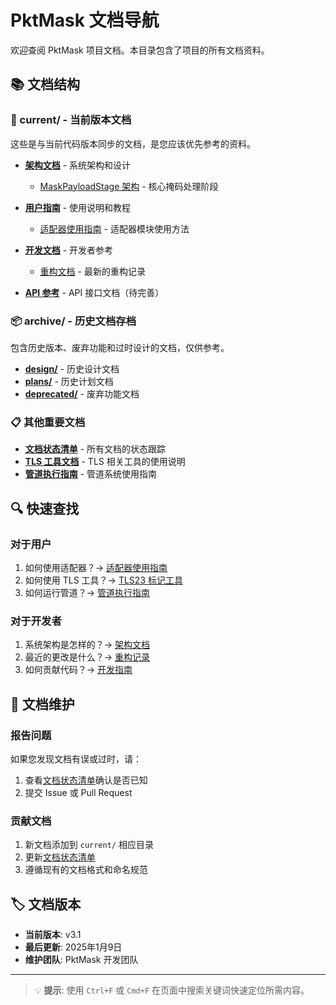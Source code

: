 # PktMask 文档导航

欢迎查阅 PktMask 项目文档。本目录包含了项目的所有文档资料。

## 📚 文档结构

### 🔄 current/ - 当前版本文档
这些是与当前代码版本同步的文档，是您应该优先参考的资料。

- **[架构文档](current/architecture/)** - 系统架构和设计
  - [MaskPayloadStage 架构](current/architecture/mask_payload_stage.md) - 核心掩码处理阶段

- **[用户指南](current/user/)** - 使用说明和教程
  - [适配器使用指南](current/user/adapters_usage_guide.md) - 适配器模块使用方法

- **[开发文档](current/development/)** - 开发者参考
  - [重构文档](current/development/refactoring/) - 最新的重构记录

- **[API 参考](current/api/)** - API 接口文档（待完善）

### 📦 archive/ - 历史文档存档
包含历史版本、废弃功能和过时设计的文档，仅供参考。

- **[design/](archive/design/)** - 历史设计文档
- **[plans/](archive/plans/)** - 历史计划文档
- **[deprecated/](archive/deprecated/)** - 废弃功能文档

### 📋 其他重要文档

- **[文档状态清单](DOCUMENT_STATUS.md)** - 所有文档的状态跟踪
- **[TLS 工具文档](TLS23_*.md)** - TLS 相关工具的使用说明
- **[管道执行指南](UNIFIED_PIPELINE_EXECUTION_GUIDE.md)** - 管道系统使用指南

## 🔍 快速查找

### 对于用户
1. 如何使用适配器？→ [适配器使用指南](current/user/adapters_usage_guide.md)
2. 如何使用 TLS 工具？→ [TLS23 标记工具](TLS23_MARKER_USAGE.md)
3. 如何运行管道？→ [管道执行指南](UNIFIED_PIPELINE_EXECUTION_GUIDE.md)

### 对于开发者
1. 系统架构是怎样的？→ [架构文档](current/architecture/)
2. 最近的更改是什么？→ [重构记录](current/development/refactoring/)
3. 如何贡献代码？→ [开发指南](development/)

## 📝 文档维护

### 报告问题
如果您发现文档有误或过时，请：
1. 查看[文档状态清单](DOCUMENT_STATUS.md)确认是否已知
2. 提交 Issue 或 Pull Request

### 贡献文档
1. 新文档添加到 `current/` 相应目录
2. 更新[文档状态清单](DOCUMENT_STATUS.md)
3. 遵循现有的文档格式和命名规范

## 🏷️ 文档版本

- **当前版本**: v3.1
- **最后更新**: 2025年1月9日
- **维护团队**: PktMask 开发团队

---

> 💡 **提示**: 使用 `Ctrl+F` 或 `Cmd+F` 在页面中搜索关键词快速定位所需内容。
